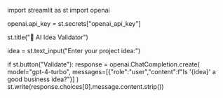 import streamlit as st
import openai

openai.api_key = st.secrets["openai_api_key"]

st.title("🧠 AI Idea Validator")

idea = st.text_input("Enter your project idea:")

if st.button("Validate"):
    response = openai.ChatCompletion.create(
        model="gpt-4-turbo",
        messages=[{"role":"user","content":f"Is '{idea}' a good business idea?"}]
    )
    st.write(response.choices[0].message.content.strip())
